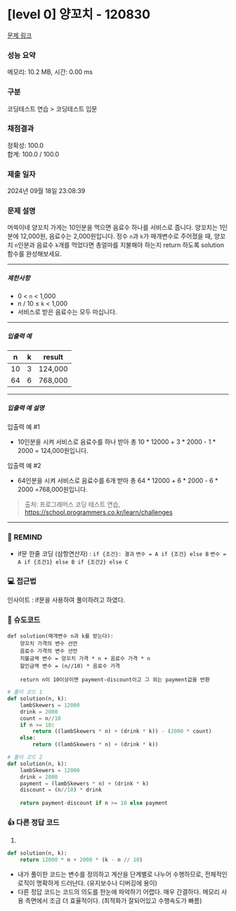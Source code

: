 # [level 0] 양꼬치 - 120830 

[문제 링크](https://school.programmers.co.kr/learn/courses/30/lessons/120830?language=python3) 

### 성능 요약

메모리: 10.2 MB, 시간: 0.00 ms

### 구분

코딩테스트 연습 > 코딩테스트 입문

### 채점결과

정확성: 100.0<br/>합계: 100.0 / 100.0

### 제출 일자

2024년 09월 18일 23:08:39

### 문제 설명

<p>머쓱이네 양꼬치 가게는 10인분을 먹으면 음료수 하나를 서비스로 줍니다. 양꼬치는 1인분에 12,000원, 음료수는 2,000원입니다. 정수 <code>n</code>과 <code>k</code>가 매개변수로 주어졌을 때, 양꼬치 <code>n</code>인분과 음료수 <code>k</code>개를 먹었다면 총얼마를 지불해야 하는지 return 하도록 solution 함수를 완성해보세요.</p>

<hr>

<h5>제한사항</h5>

<ul>
<li>0 &lt; <code>n</code> &lt; 1,000</li>
<li>n / 10 ≤ <code>k</code> &lt; 1,000</li>
<li>서비스로 받은 음료수는 모두 마십니다.</li>
</ul>

<hr>

<h5>입출력 예</h5>
<table class="table">
        <thead><tr>
<th>n</th>
<th>k</th>
<th>result</th>
</tr>
</thead>
        <tbody><tr>
<td>10</td>
<td>3</td>
<td>124,000</td>
</tr>
<tr>
<td>64</td>
<td>6</td>
<td>768,000</td>
</tr>
</tbody>
      </table>
<hr>

<h5>입출력 예 설명</h5>

<p>입출력 예 #1</p>

<ul>
<li>10인분을 시켜 서비스로 음료수를 하나 받아 총 10 * 12000 + 3 * 2000 - 1 * 2000 = 124,000원입니다.</li>
</ul>

<p>입출력 예 #2</p>

<ul>
<li>64인분을 시켜 서비스로 음료수를 6개 받아 총 64 * 12000 + 6 * 2000 - 6 * 2000 =768,000원입니다.</li>
</ul>


> 출처: 프로그래머스 코딩 테스트 연습, https://school.programmers.co.kr/learn/challenges
---
### 🤔 REMIND
- if문 한줄 코딩 (삼항연산자) : `if {조건}: 결과` `변수 = A if {조건} else B` `변수 = A if {조건1} else B if {조건2} else C`

### 💻 접근법
인사이트 : if문을 사용하여 풀이하려고 하였다.

### 📝 슈도코드
```
def solution(매개변수 n과 k를 받는다):
    양꼬치 가격의 변수 선언
    음료수 가격의 변수 선언
    지불금액 변수 = 양꼬치 가격 * n + 음료수 가격 * n
    할인금액 변수 = (n//10) * 음료수 가격

    return n이 10이상이면 payment-discount이고 그 외는 payment값을 반환
```
```python
# 풀이 코드 1
def solution(n, k):
    lambSkewers = 12000
    drink = 2000
    count = n//10
    if n >= 10:
        return ((lambSkewers * n) + (drink * k)) - (2000 * count)
    else:
        return ((lambSkewers * n) + (drink * k))
```
```python
# 풀이 코드 2
def solution(n, k):
    lambSkewers = 12000
    drink = 2000
    payment = (lambSkewers * n) + (drink * k)
    discount = (n//10) * drink
    
    return payment-discount if n >= 10 else payment
```

### 👍 다른 정답 코드
1.
```python
def solution(n, k):
    return 12000 * n + 2000 * (k - n // 10)
```
- 내가 풀이한 코드는 변수를 정의하고 계산을 단계별로 나누어 수행하므로, 전체적인 로직이 명확하게 드러난다. (유지보수나 디버깅에 용이)
- 다른 정답 코드는 코드의 의도를 한눈에 파악하기 어렵다. 매우 간결하다. 메모리 사용 측면에서 조금 더 효율적이다. (최적화가 잘되어있고 수행속도가 빠름) 
